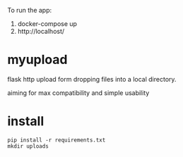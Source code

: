 To run the app:
1) docker-compose up
2) http://localhost/

# myupload
flask http upload form dropping files into a local directory.

aiming for max compatibility and simple usability

# install
```
pip install -r requirements.txt
mkdir uploads
```

